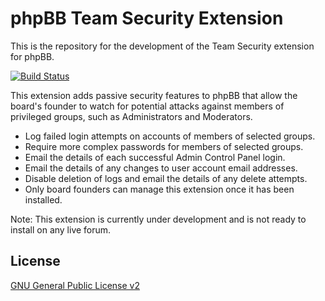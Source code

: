 # phpBB Team Security Extension

This is the repository for the development of the Team Security extension for phpBB.

[![Build Status](https://travis-ci.org/phpbb-extensions/teamsecurity.svg)](https://travis-ci.org/phpbb-extensions/teamsecurity)

This extension adds passive security features to phpBB that allow the board's founder to watch for potential attacks against members of privileged groups, such as Administrators and Moderators.

- Log failed login attempts on accounts of members of selected groups.
- Require more complex passwords for members of selected groups.
- Email the details of each successful Admin Control Panel login.
- Email the details of any changes to user account email addresses.
- Disable deletion of logs and email the details of any delete attempts.
- Only board founders can manage this extension once it has been installed.

Note: This extension is currently under development and is not ready to install on any live forum.

## License
[GNU General Public License v2](http://opensource.org/licenses/GPL-2.0)
